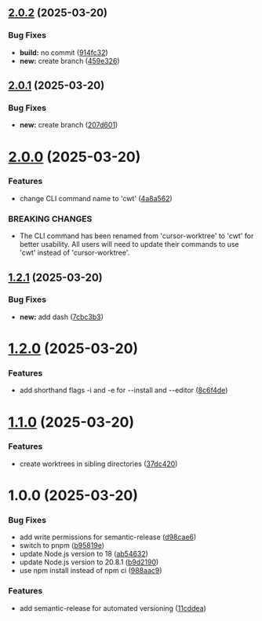 ## [2.0.2](https://github.com/johnlindquist/worktree-cli/compare/v2.0.1...v2.0.2) (2025-03-20)


### Bug Fixes

* **build:** no commit ([914fc32](https://github.com/johnlindquist/worktree-cli/commit/914fc3226ded49891e0cb409aeffcb25782213ef))
* **new:** create branch ([459e326](https://github.com/johnlindquist/worktree-cli/commit/459e326c5596b9c190bf5de2be00b777ed5cdda4))

## [2.0.1](https://github.com/johnlindquist/worktree-cli/compare/v2.0.0...v2.0.1) (2025-03-20)


### Bug Fixes

* **new:** create branch ([207d601](https://github.com/johnlindquist/worktree-cli/commit/207d6011ff7a7835c4609aeb6fd8796addf05b1f))

# [2.0.0](https://github.com/johnlindquist/worktree-cli/compare/v1.2.1...v2.0.0) (2025-03-20)


### Features

* change CLI command name to 'cwt' ([4a8a562](https://github.com/johnlindquist/worktree-cli/commit/4a8a5620c3b24cabf4b222179e9a44502015e469))


### BREAKING CHANGES

* The CLI command has been renamed from 'cursor-worktree' to 'cwt' for better usability. All users will need to update their commands to use 'cwt' instead of 'cursor-worktree'.

## [1.2.1](https://github.com/johnlindquist/worktree-cli/compare/v1.2.0...v1.2.1) (2025-03-20)


### Bug Fixes

* **new:** add dash ([7cbc3b3](https://github.com/johnlindquist/worktree-cli/commit/7cbc3b3aad0af07eccab703cc6546d58f1556b8f))

# [1.2.0](https://github.com/johnlindquist/worktree-cli/compare/v1.1.0...v1.2.0) (2025-03-20)


### Features

* add shorthand flags -i and -e for --install and --editor ([8c6f4de](https://github.com/johnlindquist/worktree-cli/commit/8c6f4de0bb9f0293c816e1f1176acbe86f7132d6))

# [1.1.0](https://github.com/johnlindquist/worktree-cli/compare/v1.0.0...v1.1.0) (2025-03-20)


### Features

* create worktrees in sibling directories ([37dc420](https://github.com/johnlindquist/worktree-cli/commit/37dc420cf1539c68a32926e97c2f35762f5392b0))

# 1.0.0 (2025-03-20)


### Bug Fixes

* add write permissions for semantic-release ([d98cae6](https://github.com/johnlindquist/worktree-cli/commit/d98cae6472d06f9cb39f40c9df564143fdf577ef))
* switch to pnpm ([b95819e](https://github.com/johnlindquist/worktree-cli/commit/b95819e3abd9a44b5b06b0036bedfa5fe3d7c825))
* update Node.js version to 18 ([ab54632](https://github.com/johnlindquist/worktree-cli/commit/ab54632df1b7094fa6896470fa5f17efcce796f3))
* update Node.js version to 20.8.1 ([b9d2190](https://github.com/johnlindquist/worktree-cli/commit/b9d2190b5c3b55ce1376ed6c244701a57a8b3d8d))
* use npm install instead of npm ci ([988aac9](https://github.com/johnlindquist/worktree-cli/commit/988aac9a25d57da7d8d1923029211182e8a7e6a0))


### Features

* add semantic-release for automated versioning ([11cddea](https://github.com/johnlindquist/worktree-cli/commit/11cddea6295a76beeec42371d429cf1d899b269a))
